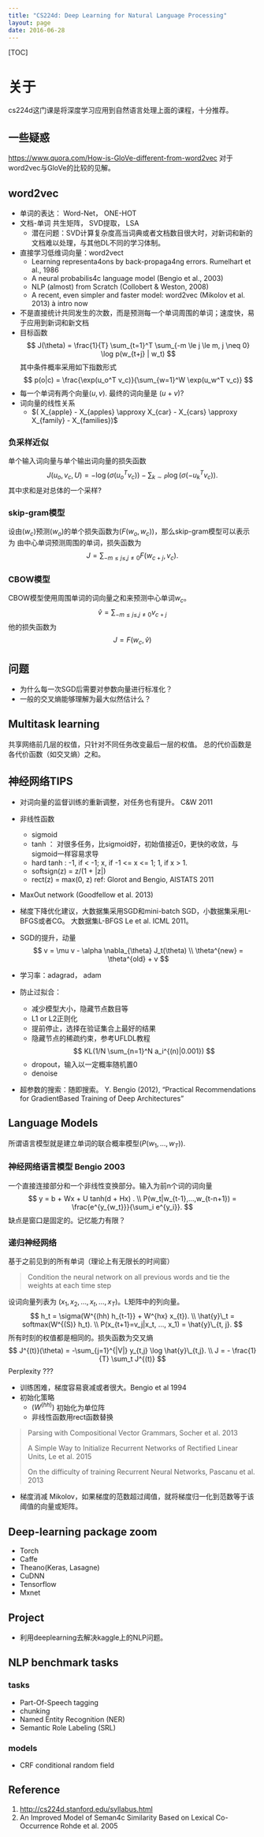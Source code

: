 ```yaml
---
title: "CS224d: Deep Learning for Natural Language Processing"
layout: page
date: 2016-06-28
---
```

[TOC]

# 关于
cs224d这门课是将深度学习应用到自然语言处理上面的课程，十分推荐。


## 一些疑惑
<https://www.quora.com/How-is-GloVe-different-from-word2vec>
对于word2vec与GloVe的比较的见解。


## word2vec
- 单词的表达： Word-Net， ONE-HOT
- 文档-单词 共生矩阵， SVD提取， LSA
	- 潜在问题：SVD计算复杂度高当词典或者文档数目很大时，对新词和新的文档难以处理，与其他DL不同的学习体制。
- 直接学习低维词向量：word2vect
	- Learning	representa4ons	by	back-propaga4ng	errors.	 Rumelhart	et	al.,	1986
	- A	neural	probabilis4c	language	model	(Bengio	et	al.,	2003)
	- NLP	(almost)	from	Scratch	(Collobert	&	Weston,	2008)
	- A	recent,	even	simpler	and	faster	model:	word2vec	(Mikolov	et	al.	2013)	à	intro	now
- 不是直接统计共同发生的次数，而是预测每一个单词周围的单词；速度快，易于应用到新词和新文档
- 目标函数
$$
J(\theta) = \frac{1}{T} \sum_{t=1}^T  \sum_{-m \le j \le m, j \neq 0} \log p(w_{t+j} | w_t)
$$
其中条件概率采用如下指数形式
$$
p(o|c) = \frac{\exp(u_o^T v_c)}{\sum_{w=1}^W \exp(u_w^T v_c)}
$$
- 每一个单词有两个向量$(u, v)$. 最终的词向量是 $(u+v)$?
- 词向量的线性关系
	- $( X_{apple} - X_{apples} \approxy X_{car} - X_{cars} \approxy X_{family} - X_{families})$

### 负采样近似
单个输入词向量与单个输出词向量的损失函数
$$
J(u_o, v_c, U) = - \log(\sigma(u_o^T v_c)) - \sum_{k \sim P} \log(\sigma(- u_k^T v_c)).
$$
其中求和是对总体的一个采样?

### skip-gram模型
设由$(w_c)$预测$(w_o)$的单个损失函数为$(F(w_o, w_c))$，那么skip-gram模型可以表示为
由中心单词预测周围的单词，损失函数为
$$
J = \sum_{-m \le j \le, j \neq 0} F(w_{c+j}, v_c).
$$

### CBOW模型
CBOW模型使用周围单词的词向量之和来预测中心单词$w_c$。
$$
\hat{v} = \sum_{-m \le j \le, j \neq 0} v_{c+j}
$$
他的损失函数为
$$
J = F(w_c, \hat{v})
$$


## 问题
- 为什么每一次SGD后需要对参数向量进行标准化？
- 一般的交叉熵能够理解为最大似然估计么？


## Multitask learning
共享网络前几层的权值，只针对不同任务改变最后一层的权值。
总的代价函数是各代价函数（如交叉熵）之和。

## 神经网络TIPS
- 对词向量的监督训练的重新调整，对任务也有提升。 C&W 2011
- 非线性函数
	- sigmoid
	- tanh ： 对很多任务，比sigmoid好，初始值接近0，更快的收敛，与sigmoid一样容易求导
	- hard tanh : -1, if < -1; x, if -1 <= x <= 1; 1, if x > 1.
	- softsign(z) = z/(1 + |z|)
	- rect(z) = max(0, z)
ref: Glorot and	Bengio,	AISTATS 2011

- MaxOut network (Goodfellow et al. 2013)
- 梯度下降优化建议，大数据集采用SGD和mini-batch SGD，小数据集采用L-BFGS或者CG。
  大数据集L-BFGS Le	et	al.	ICML	2011。
- SGD的提升，动量
$$
v = \mu v - \alpha \nabla_{\theta} J_t(\theta)   \\
\theta^{new} = \theta^{old} + v
$$
- 学习率：adagrad， adam
- 防止过拟合：
	- 减少模型大小，隐藏节点数目等
	- L1 or L2正则化
	- 提前停止，选择在验证集合上最好的结果
	- 隐藏节点的稀疏约束，参考UFLDL教程
$$
KL(1/N \sum_{n=1}^N a_i^{(n)|0.001})
$$
	- dropout，输入以一定概率随机置0
	- denoise
- 超参数的搜索：随即搜索。
Y.	Bengio	(2012),	“Practical	Recommendations	for	GradientBased
Training	of	Deep	Architectures”		

## Language Models
所谓语言模型就是建立单词的联合概率模型$(P(w_1,...,w_T))$.

### 神经网络语言模型 Bengio 2003
一个直接连接部分和一个非线性变换部分。输入为前n个词的词向量
$$
y = b + Wx + U tanh(d + Hx) .  \\
P(w_t|w_{t-1},...,w_{t-n+1}) = \frac{e^{y_{w_t}}}{\sum_i e^{y_i}}.
$$
缺点是窗口是固定的。记忆能力有限？

### 递归神经网络
基于之前见到的所有单词（理论上有无限长的时间窗）
> Condition	the	neural	network	on	all	previous
> words	and	tie	the	weights	at	each	time	step

设词向量列表为 $(x_1, x_2, ..., x_t, ..., x_T)$。L矩阵中的列向量。
$$
h_t = \sigma(W^{(hh) h_{t-1}} + W^{hx} x_{t}). \\
\hat{y}\_t = softmax(W^{(S)} h_t). \\
P(x_{t+1}=v_j|x_t, ..., x_1) = \hat{y}\_{t, j}.
$$
所有时刻的权值都是相同的。损失函数为交叉熵
$$
J^{(t)}(\theta) = -\sum_{j=1}^{|V|} y_{t,j} \log \hat{y}\_{t,j}. \\
J = - \frac{1}{T} \sum_t J^{(t)}
$$
Perplexity ???

- 训练困难，梯度容易衰减或者很大。Bengio et	al	1994
- 初始化策略
	- $(W^{(hh)})$ 初始化为单位阵
	- 非线性函数用rect函数替换
> Parsing	with	Compositional
> Vector	Grammars,	Socher	et	al.	2013
>
> A	Simple	Way	to	Initialize	Recurrent	Networks	of	Rectified	Linear
> Units,	Le	et	al.	2015
>
> On	the	difficulty	 of	training	Recurrent	Neural	Networks,	Pascanu et	al.	2013
>

- 梯度消减 Mikolov，如果梯度的范数超过阈值，就将梯度归一化到范数等于该阈值的向量或矩阵。

## Deep-learning package zoom
- Torch
- Caffe
- Theano(Keras, Lasagne)
- CuDNN
- Tensorflow
- Mxnet


## Project
- 利用deeplearning去解决kaggle上的NLP问题。


## NLP benchmark tasks
### tasks
- Part-Of-Speech tagging
- chunking
- Named Entity Recognition (NER)
- Semantic Role Labeling (SRL)

### models
- CRF conditional random field

## Reference
1. <http://cs224d.stanford.edu/syllabus.html>
2. An	Improved	Model	of	Seman4c	Similarity	Based	on	Lexical	Co-Occurrence Rohde	et	al.	2005
